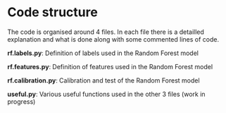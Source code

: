 # Code structure

The code is organised around 4 files. In each file there is a detailled explanation and what is done along with some commented lines of code.

**rf.labels.py**: Definition of labels used in the Random Forest model

**rf.features.py**: Definition of features used in the Random Forest model

**rf.calibration.py**: Calibration and test of the Random Forest model

**useful.py**: Various useful functions used in the other 3 files (work in progress)
